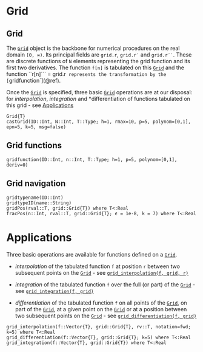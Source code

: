 # Grid

## Grid

The [`Grid`](@ref) object is the backbone for numerical procedures on the real domain ``[0, ∞)``. Its principal fields 
are `grid.r`, `grid.r′` and `grid.r′′`. These are discrete functions of `N` elements representing the grid function 
and its first two derivatives. The function ``f[n]`` is tabulated on this [`Grid`](@ref) and the function 
``r[n]``` = grid.r` represents the transformation by the [`gridfunction`](@ref). 

Once the [`Grid`](@ref) is specified, three basic [`Grid`](@ref) operations are at our disposal: for *interpolation*, *integration* and *differentiation of functions tabulated on this grid - see [Applications](@ref)

```@docs
Grid{T}
castGrid(ID::Int, N::Int, T::Type; h=1, rmax=10, p=5, polynom=[0,1], epn=5, k=5, msg=false)
```

## Grid functions

```@docs
gridfunction(ID::Int, n::Int, T::Type; h=1, p=5, polynom=[0,1], deriv=0)
```

## Grid navigation

```@docs
gridtypename(ID::Int)
gridtypeID(name::String)
gridPos(rval::T, grid::Grid{T}) where T<:Real
fracPos(n::Int, rval::T, grid::Grid{T}; ϵ = 1e-8, k = 7) where T<:Real
```

# Applications

Three basic operations are available for functions defined on a [`Grid`](@ref).

* *interpolation* of the tabulated function `f` at position `r` between two subsequent points on the [`Grid`](@ref) - see [`grid_interpolation(f, grid, r)`](@ref)

* *integration* of the tabulated function `f` over the full (or part) of the [`Grid`](@ref) - see [`grid_integration(f, grid)`](@ref)

* *differentiation* of the tabulated function `f` on all points of the [`Grid`](@ref), on part of the [`Grid`](@ref), at a given point on the [`Grid`](@ref) or at a position between two subsequent points on the [`Grid`](@ref) - see [`grid_differentiation(f, grid)`](@ref)

```@docs
grid_interpolation(f::Vector{T}, grid::Grid{T}, rv::T, notation=fwd; k=5) where T<:Real
grid_differentiation(f::Vector{T}, grid::Grid{T}; k=5) where T<:Real
grid_integration(f::Vector{T}, grid::Grid{T}) where T<:Real 
```